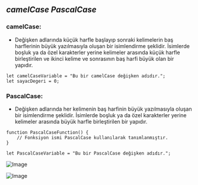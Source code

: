## _camelCase PascalCase_


### camelCase:

- Değişken adlarında küçük harfle başlayıp sonraki kelimelerin baş harflerinin büyük yazılmasıyla oluşan bir isimlendirme şeklidir. İsimlerde boşluk ya da özel karakterler yerine kelimeler arasında küçük harfle birleştirilen ve ikinci kelime ve sonrasının baş harfi büyük olan bir yapıdır.

```
let camelCaseVariable = "Bu bir camelCase değişken adıdır.";
let sayacDegeri = 0;

```

### PascalCase: 

- Değişken adlarında her kelimenin baş harfinin büyük yazılmasıyla oluşan bir isimlendirme şeklidir. İsimlerde boşluk ya da özel karakterler yerine kelimeler arasında büyük harfle birleştirilen bir yapıdır.

```
function PascalCaseFunction() {
    // Fonksiyon ismi PascalCase kullanılarak tanımlanmıştır.
}

let PascalCaseVariable = "Bu bir PascalCase değişken adıdır.";

```

![Image](https://miro.medium.com/v2/resize:fit:720/format:webp/1*THCiyHLUn4AZpLif2PyVFQ.png)

![Image](https://miro.medium.com/v2/resize:fit:720/format:webp/1*PSDlLqeuDgeqClF-LLqPPw.png)
